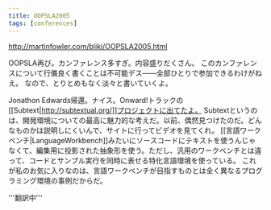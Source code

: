 ```yaml
---
title: OOPSLA2005
tags: [conferences]
---
```


http://martinfowler.com/bliki/OOPSLA2005.html

OOPSLA再び。カンファレンス多すぎ。内容盛りだくさん。
このカンファレンスについて行儀良く書くことは不可能デス——全部ひとりで参加できるわけがねえ。
なので、とりとめもなく淡々と書いていくよ。

Jonathon Edwards帰還。ナイス。Onward!トラックの[[Subtext|http://subtextual.org/]]プロジェクトに出てたよ。
Subtextというのは、開発環境についての最高に魅力的な考えだ。以前、偶然見つけたのだ。どんなものかは説明しにくいんで、サイトに行ってビデオを見てくれ。
[[言語ワークベンチ|LanguageWorkbench]]みたいにソースコードにテキストを使うんじゃなくて、編集用に投影された抽象形を使う。ただし、汎用のワークベンチとは違って、コードとサンプル実行を同時に表せる特化言語環境を使っている。
これが私のお気に入りなのは、言語ワークベンチが目指すものとは全く異なるプログラミング環境の事例だからだ。

'''翻訳中'''
